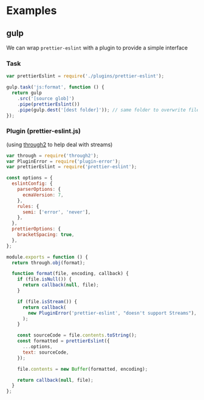 # Examples

## gulp

We can wrap `prettier-eslint` with a plugin to provide a simple interface

### Task

```js
var prettierEslint = require('./plugins/prettier-eslint');

gulp.task('js:format', function () {
  return gulp
    .src('[source glob]')
    .pipe(prettierEslint())
    .pipe(gulp.dest('[dest folder]')); // same folder to overwrite files
});
```

### Plugin (prettier-eslint.js)

(using [through2][through2] to help deal with streams)

```js
var through = require('through2');
var PluginError = require('plugin-error');
var prettierEslint = require('prettier-eslint');

const options = {
  eslintConfig: {
    parserOptions: {
      ecmaVersion: 7,
    },
    rules: {
      semi: ['error', 'never'],
    },
  },
  prettierOptions: {
    bracketSpacing: true,
  },
};

module.exports = function () {
  return through.obj(format);

  function format(file, encoding, callback) {
    if (file.isNull()) {
      return callback(null, file);
    }

    if (file.isStream()) {
      return callback(
        new PluginError('prettier-eslint', "doesn't support Streams"),
      );
    }

    const sourceCode = file.contents.toString();
    const formatted = prettierEslint({
      ...options,
      text: sourceCode,
    });

    file.contents = new Buffer(formatted, encoding);

    return callback(null, file);
  }
};
```

[through2]: https://github.com/rvagg/through2
